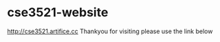 cse3521-website
===============

http://cse3521.artifice.cc 
Thankyou for visiting please use the link below
